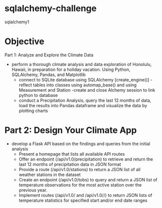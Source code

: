 # sqlalchemy-challenge

sqlalchemy1

# Objective

Part 1: Analyze and Explore the Climate Data
- perform a thorough climate analysis and data exploration of Honolulu, Hawaii, in preparation for a holiday vacation. Using Python, SQLAlchemy, Pandas, and Matplotlib
    - connect to SQLite database using SQLAlchemy [create_engine()]
    -reflect tables into classes using automap_base() and using Measurement and Station
    -create and close Alchemy session to link python to database
    - conduct a Precipitation Analysis, query the last 12 months of data, load the results into Pandas dataframe and visualize the data by plotting charts

# Part 2: Design Your Climate App
- develop a Flask API based on the findings and queries from the initial analysis
    - Present a homepage that lists all available API routes
    - Offer an endpoint (/api/v1.0/precipitation) to retrieve and return the last 12 months of precipitation data in JSON format
    - Provide a route (/api/v1.0/stations) to return a JSON list of all weather stations in the dataset
    - Create an endpoint (/api/v1.0/tobs) to query and return a JSON list of temperature observations for the most active station over the previous year.
    - Implement routes (/api/v1.0/<start> and /api/v1.0/<start>/<end>) to return JSON lists of temperature statistics for specified start and/or end date ranges


